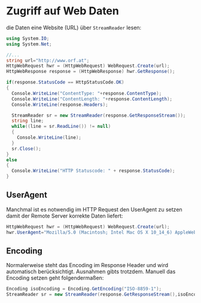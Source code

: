 # Zugriff auf Web Daten

die Daten eine Website (URL) über `StreamReader` lesen:

```csharp
using System.IO;
using System.Net;

//...
string url="http://www.orf.at";
HttpWebRequest hwr = (HttpWebRequest) WebRequest.Create(url);
HttpWebResponse response = (HttpWebResponse) hwr.GetResponse();

if(response.StatusCode == HttpStatusCode.OK)
{
  Console.WriteLine("ContentType: "+response.ContentType);
  Console.WriteLine("ContentLength: "+response.ContentLength);
  Console.WriteLine(response.Headers);

  StreamReader sr = new StreamReader(response.GetResponseStream());
  string line;
  while((line = sr.ReadLine()) != null)
  {
    Console.WriteLine(line);
  }
  sr.Close();
}
else
{
  Console.WriteLine("HTTP Statuscode: " + response.StatusCode);
}
```



## UserAgent

Manchmal ist es notwendig im HTTP Request den UserAgent zu setzen damit der Remote Server korrekte Daten liefert:

```csharp
HttpWebRequest hwr = (HttpWebRequest) WebRequest.Create(url);
hwr.UserAgent="Mozilla/5.0 (Macintosh; Intel Mac OS X 10_14_6) AppleWebKit/605.1.15 (KHTML, like Gecko) Version/13.0 Safari/605.1.15";

```



## Encoding

Normalerweise steht das Encoding im Response Header und wird automatisch berücksichtigt. Ausnahmen gibts trotzdem. Manuell das Encoding setzen geht folgendermaßen:

```csharp
Encoding isoEncoding = Encoding.GetEncoding("ISO-8859-1");
StreamReader sr = new StreamReader(response.GetResponseStream(),isoEncoding);
```

